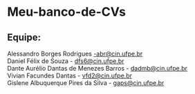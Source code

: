 # Meu-banco-de-CVs

<h2> Equipe: </h2>

Alessandro Borges Rodrigues -abr@cin.ufpe.br </br>
Daniel Félix de Souza - dfs6@cin.ufpe.br </br>
Dante Aurélio Dantas de Menezes Barros - dadmb@cin.ufpe.br </br>
Vivian Facundes Dantas - vfd2@cin.ufpe.br </br>
Gislene Albuquerque Pires da Silva - gaps@cin.ufpe.br </br>


